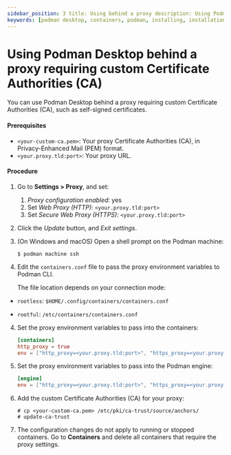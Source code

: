 ```yaml
---
sidebar_position: 3 title: Using behind a proxy description: Using Podman Desktop behind a proxy requiring custom Certificate Authorities (CA). tags: [podman-desktop, installing, windows, macos, linux]
keywords: [podman desktop, containers, podman, installing, installation, windows, macos, linux]
---
```


# Using Podman Desktop behind a proxy requiring custom Certificate Authorities (CA)

You can use Podman Desktop behind a proxy requiring custom Certificate Authorities (CA), such as self-signed certificates.

#### Prerequisites

* `<your-custom-ca.pem>`: Your proxy Certificate Authorities (CA), in Privacy-Enhanced Mail (PEM) format.
* `<your.proxy.tld:port>`: Your proxy URL.

#### Procedure

1. Go to **Settings > Proxy**, and set:

   1. *Proxy configuration enabled*: yes
   1. Set *Web Proxy (HTTP)*: `<your.proxy.tld:port>`
   1. Set *Secure Web Proxy (HTTPS)*: `<your.proxy.tld:port>`

1. Click the *Update* button, and *Exit settings*.

1. (On Windows and macOS) Open a shell prompt on the Podman machine:

    ```commandline
    $ podman machine ssh
    ```

2. Edit the `containers.conf` file to pass the proxy environment variables to Podman CLI.

   The file location depends on your connection mode:

  * `rootless`: `$HOME/.config/containers/containers.conf`

  * `rootful`: `/etc/containers/containers.conf`

4. Set the proxy environment variables to pass into the containers:

      ```toml
      [containers]
      http_proxy = true
      env = ["http_proxy=<your.proxy.tld:port>", "https_proxy=<your.proxy.tld:port>"] 
      ```

5. Set the proxy environment variables to pass into the Podman engine:

      ```toml
      [engine]
      env = ["http_proxy=<your.proxy.tld:port>", "https_proxy=<your.proxy.tld:port>"]
      ```

6. Add the custom Certificate Authorities (CA) for your proxy:

    ```shell-session
    # cp <your-custom-ca.pem> /etc/pki/ca-trust/source/anchors/
    # update-ca-trust
   ```

1. The configuration changes do not apply to running or stopped containers. 
   Go to **Containers** and delete all containers that require the proxy settings.

